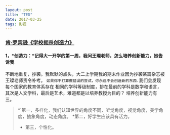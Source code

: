 ```yaml
---
layout: post
title: "TED"
date: 2017-03-25 
tags: 影视 
---
```


### [肯·罗宾逊《学校扼杀创造力》](http://v.youku.com/v_show/id_XMTk5MjAzMTg0.html)

#### 1，*创造力：*记得大一开学的第一周，我问王璨老师，怎么培养创新能力，她告诉我
不断地重复，抄袭。我默默的点头，大二上学期我的期末作业因为抄袭某篇杂志被王璨老师责令补考。
`如果你不打算做错误的尝试，你永远不会创造新的东西.`我们会发现每个国家的教育体系存在
相同的学科等级制度，排在最前的学科是数学和语言，其次是人文学科，最后是艺术，难道都是以培养教授为目的？
培养创新能力有三。
<br>
>*`第一，多样化，我们认知世界的角度不同，听觉角度，视觉角度，美学角度，抽象角度，动态角度。
>*第二，好学生应该具有活力。
>* 第三，个性化。
<br>


